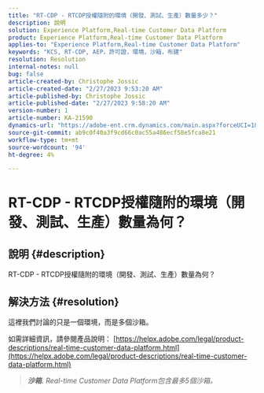 ```yaml
---
title: "RT-CDP - RTCDP授權隨附的環境（開發、測試、生產）數量多少？"
description: 說明
solution: Experience Platform,Real-time Customer Data Platform
product: Experience Platform,Real-time Customer Data Platform
applies-to: "Experience Platform,Real-time Customer Data Platform"
keywords: "KCS, RT-CDP, AEP，許可證，環境，沙箱，布建"
resolution: Resolution
internal-notes: null
bug: false
article-created-by: Christophe Jossic
article-created-date: "2/27/2023 9:53:20 AM"
article-published-by: Christophe Jossic
article-published-date: "2/27/2023 9:58:20 AM"
version-number: 1
article-number: KA-21590
dynamics-url: "https://adobe-ent.crm.dynamics.com/main.aspx?forceUCI=1&pagetype=entityrecord&etn=knowledgearticle&id=3fdd448f-84b6-ed11-83fe-6045bd006a22"
source-git-commit: ab9c0f40a3f9cd66c0ac55a486ecf58e5fca8e21
workflow-type: tm+mt
source-wordcount: '94'
ht-degree: 4%

---
```


# RT-CDP - RTCDP授權隨附的環境（開發、測試、生產）數量為何？

## 說明 {#description}

RT-CDP - RTCDP授權隨附的環境（開發、測試、生產）數量為何？

## 解決方法 {#resolution}


這裡我們討論的只是一個環境，而是多個沙箱。

如需詳細資訊，請參閱產品說明： [https://helpx.adobe.com/legal/product-descriptions/real-time-customer-data-platform.html](https://helpx.adobe.com/legal/product-descriptions/real-time-customer-data-platform.html)


> <b>*沙箱.</b> Real-time Customer Data Platform包含最多5個沙箱。*

